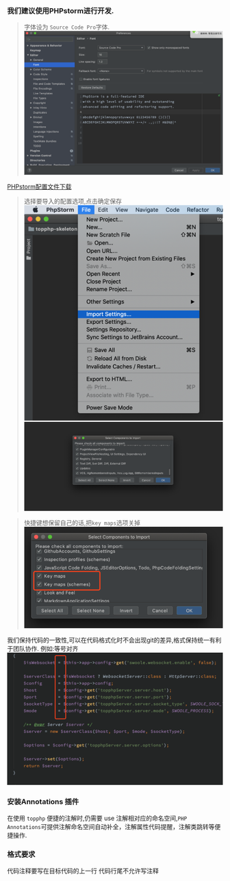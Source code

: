 ### 我们建议使用PHPstorm进行开发.  
> 字体设为 `Source Code Pro`字体.  
> ![](/assets/WX20200206-155821@2x.png)

[PHPstorm配置文件下载](/assets/settings.zip)

>选择要导入的配置选项,点击确定保存
![](/assets/settings.png)![](/assets/settings2.png)

>快捷键想保留自己的话,把`key maps`选项关掉
![](/assets/settings3.png)

我们保持代码的一致性,可以在代码格式化时不会出现git的差异,格式保持统一有利于团队协作.
例如:等号对齐
![](/assets/WX20200206-161139@2x.png)

### 安装Annotations 插件
在使用 `topphp` 便捷的注解时,仍需要 use 注解相对应的命名空间,`PHP Annotations`可提供注解命名空间自动补全，注解属性代码提醒，注解类跳转等便捷操作.

### 格式要求
代码注释要写在目标代码的上一行
代码行尾不允许写注释 